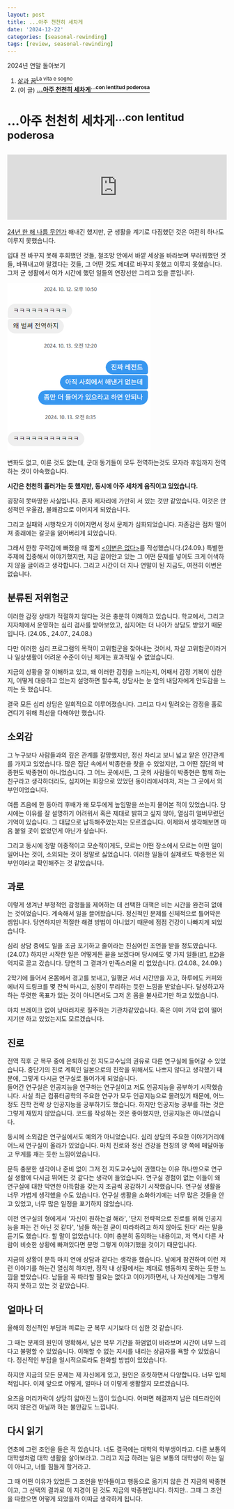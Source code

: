 ```yaml
---
layout: post
title: ...아주 천천히 세차게
date: '2024-12-22'
categories: [seasonal-rewinding]
tags: [review, seasonal-rewinding]
---
```


2024년 연말 돌아보기
1. [삶과 꿈<sup>La vita e sogno</sup>](/posts/2024-12-21-la-vita-e-sogno)
2. (이 글) **[...아주 천천히 세차게<sup>...con lentitud poderosa</sup>](/posts/2024-12-22-con-lentitud-poderosa)**

# …아주 천천히 세차게<sup>…con lentitud poderosa</sup>

<iframe style="width: 100%;" src="https://www.youtube.com/embed/9tDeSuyz9kE?si=ubFiJRpu0hFyDp_4" title="YouTube video player" frameborder="0" allow="accelerometer; autoplay; clipboard-write; encrypted-media; gyroscope; picture-in-picture; web-share" referrerpolicy="strict-origin-when-cross-origin" allowfullscreen></iframe>

[24년 한 해 나름 무언가](/posts/2024-12-22-la-vita-e-sogno) 해내긴 했지만, 군 생활을 계기로 다짐했던 것은 여전히 하나도 이루지 못했습니다.

입대 전 바꾸지 못해 후회했던 것들, 철조망 안에서 바깥 세상을 바라보며 부러워했던 것들, 바꿔내고야 말겠다는 것들, 그 어떤 것도 제대로 바꾸지 못했고 이루지 못했습니다. 그저 군 생활에서 여가 시간에 했던 일들의 연장선만 그리고 있을 뿐입니다.

![image.png](/static/posts/2024-12-22-con-lentitud-poderosa/image.png)

변화도 없고, 이룬 것도 없는데, 군대 동기들이 모두 전역하는것도 모자라 후임까지 전역하는 것이 야속했습니다.

**시간은 천천히 흘러가는 듯 했지만, 동시에 아주 세차게 움직이고 있었습니다.**

굉장히 못마땅한 사실입니다. 혼자 제자리에 가만히 서 있는 것만 같았습니다. 이것은 만성적인 우울감, 불쾌감으로 이어지게 되었습니다.

그리고 실패와 시행착오가 이어지면서 정서 문제가 심화되었습니다. 자존감은 점차 떨어져 종래에는 갈곳을 잃어버리게 되었습니다.

그래서 한창 무력감에 빠졌을 때 짧게 [&lt;이변은 없다&gt;](/posts/2024-09-27-there-are-no-surprises)를 작성했습니다.(24.09.) 특별한 주제에 집중해서 이야기했지만, 지금 끌어안고 있는 그 어떤 문제를 넣어도 크게 어색하지 않을 글이라고 생각합니다. 그리고 시간이 더 지나 연말이 된 지금도, 여전히 이변은 없습니다.

## 분류된 저위험군

이러한 감정 상태가 적절하지 않다는 것은 충분히 이해하고 있습니다. 학교에서, 그리고 지자체에서 운영하는 심리 검사를 받아보았고, 심지어는 더 나아가 상담도 받았기 때문입니다. (24.05., 24.07., 24.08.)

다만 이러한 심리 프로그램의 목적이 고위험군을 찾아내는 것어서, 자살 고위험군이라거나 일상생활이 어려운 수준이 아닌 제게는 효과적일 수 없었습니다.

지금의 상황을 잘 이해하고 있고, 왜 이러한 감정을 느끼는지, 어째서 감정 기복이 심한지, 어떻게 대응하고 있는지 설명하면 할수록, 상담사는 눈 앞의 내담자에게 안도감을 느끼는 듯 했습니다.

결국 모든 심리 상담은 일회적으로 이루어졌습니다. 그리고 다시 밀려오는 감정을 홀로 견디기 위해 최선을 다해야만 했습니다.

## 소외감

그 누구보다 사람들과의 깊은 관계를 갈망했지만, 정신 차리고 보니 넓고 얕은 인간관계를 가지고 있었습니다. 많은 집단 속에서 박종현을 찾을 수 있었지만, 그 어떤 집단의 박종현도 박종현이 아니었습니다. 그 어느 곳에서든, 그 곳의 사람들이 박종현은 함께 하는 친구라고 생각하더라도, 심지어는 회장으로 있었던 동아리에서마저, 저는 그 곳에서 외부인이었습니다.

여름 즈음에 한 동아리 후배가 왜 모두에게 높임말을 쓰는지 물어본 적이 있었습니다. 당시에는 이유를 잘 설명하기 어려워서 혹은 제대로 밝히고 싶지 않아, 열심히 얼버무렸던 기억이 있습니다. 그 대답으로 납득해주었는지는 모르겠습니다. 이제와서 생각해보면 마음 붙일 곳이 없었던게 아닌가 싶습니다.

그리고 동시에 정말 이중적이고 모순적이게도, 모르는 어떤 장소에서 모르는 어떤 일이 일어나는 것이, 소외되는 것이 정말로 싫었습니다. 이러한 일들이 실제로도 박종현은 외부인이라고 확인해주는 것 같았습니다.

## 과로

이렇게 생겨난 부정적인 감정들을 제어하는 데 선택한 대책은 비는 시간을 완전히 없애는 것이었습니다. 계속해서 일을 끌어왔습니다. 정신적인 문제를 신체적으로 틀어막은 셈입니다. 당연하지만 적절한 해결 방법이 아니었기 때문에 점점 건강이 나빠지게 되었습니다.

심리 상담 중에도 일을 조금 포기하고 줄이라는 진심어린 조언을 받을 정도였습니다.(24.07.) 하지만 시작한 일은 어떻게든 끝을 보겠다며 당시에도 몇 가지 일들([#1](/posts/2024-08-30-i-participated-local-hackathon), [#2](/posts/2024-09-23-rewinding-2024-2-pimm-party))을 억지로 끌고 갔습니다. 당연히 그 결과가 만족스러울 리 없었습니다. (24.08., 24.09.)

2학기에 들어서 온몸에서 경고를 보내고, 일평균 서너 시간만을 자고, 하루에도 커피와 에너지 드링크를 몇 잔씩 마시고, 심장이 무리하는 듯한 느낌을 받았습니다. 달성하고자 하는 뚜렷한 목표가 있는 것이 아니면서도 그저 온 몸을 불사르기만 하고 있었습니다.

마치 브레이크 없이 낭떠러지로 질주하는 기관차같았습니다. 혹은 이미 기약 없이 떨어지기만 하고 있었는지도 모르겠습니다.

## 진로

전역 직후 군 복무 중에 은퇴하신 전 지도교수님의 권유로 다른 연구실에 들어갈 수 있었습니다. 중단기의 진로 계획인 일본으로의 진학을 위해서도 나쁘지 않다고 생각했기 때문에, 그렇게 다시금 연구실로 들어가게 되었습니다.  
들어간 연구실은 인공지능을 연구하는 연구실이고 저도 인공지능을 공부하기 시작했습니다. 사실 최근 컴퓨터공학의 주요한 연구가 모두 인공지능으로 몰려있기 때문에, 어느정도 진학 전략 상 인공지능을 공부하기도 했습니다. 하지만 인공지능 공부를 하는 것은 그렇게 재밌지 않았습니다. 코드를 작성하는 것은 좋아했지만, 인공지능은 아니었습니다.  

동시에 소외감은 연구실에서도 예외가 아니었습니다. 심리 상담의 주요한 이야기거리에 어느새 연구실이 올라가 있었습니다. 마치 진로와 정신 건강을 천칭의 양 쪽에 매달아놓고 무게를 재는 듯한 느낌이었습니다.  

문득 충분한 생각이나 준비 없이 그저 전 지도교수님이 권했다는 이유 하나만으로 연구실 생활에 다시금 뛰어든 것 같다는 생각이 들었습니다. 연구실 경험이 없는 이들이 왜 연구실에 대한 막연한 아득함을 갖는지 조금씩 공감하기 시작했습니다. 연구실 생활을 너무 가볍게 생각했을 수도 있습니다. 연구실 생활을 소화하기에는 너무 많은 것들을 안고 있었고, 너무 많은 일정을 포기하지 않았습니다.

이전 연구실의 형에게서 '자신이 원하는걸 해라', '단지 전략적으로 진로를 위해 인공지능을 파는 건 아닌 것 같다', '남들 하는걸 굳이 따라하려고 하지 않아도 된다' 라는 말을 듣기도 했습니다. 할 말이 없었습니다. 이미 충분히 동의하는 내용이고, 저 역시 다른 사람이 비슷한 상황에 빠져있다면 분명 그렇게 이야기했을 것이기 때문입니다.

지금의 상황이 문득 마치 연애 상담과 같다는 생각을 했습니다. 남에게 참견하며 이런 저런 이야기를 하는건 열심히 하지만, 정작 내 상황에서는 제대로 행동하지 못하는 듯한 느낌을 받았습니다. 남들을 꼭 따라할 필요는 없다고 이야기하면서, 나 자신에게는 그렇게 하지 못하고 있는 것 같았습니다.

## 얼마나 더

올해의 정신적인 부담과 피로는 군 복무 시기보다 더 심한 것 같습니다.

그 때는 문제의 원인이 명확해서, 남은 복무 기간을 하염없이 바라보며 시간이 너무 느리다고 불평할 수 있었습니다. 이해할 수 없는 지시를 내리는 상급자를 욕할 수 있었습니다. 정신적인 부담을 일시적으로라도 완화할 방법이 있었습니다.

하지만 지금의 모든 문제는 제 자신에게 있고, 원인은 흐릿하면서 다양합니다. 너무 입체적입니다. 이제 앞으로 어떻게, 얼마나 더 이렇게 생활할지 모르겠습니다.

요즈음 머리카락이 상당히 얇아진 느낌이 있습니다. 어쩌면 해결까지 남은 데드라인이 머지 않은건 아닐까 하는 불안감도 느낍니다.

## 다시 읽기

연초에 그런 조언을 들은 적 있습니다. 너도 결국에는 대학의 학부생이라고. 다른 보통의 대학생처럼 대학 생활을 살아보라고. 그리고 지금 하려는 일은 보통의 대학생이 하는 일이 아니고, 너를 힘들게 할거라고.

그 때 어떤 이유가 있었든 그 조언을 받아들이고 행동으로 옮기지 않은 건 지금의 박종현이고, 그 선택의 결과로 이 지경이 된 것도 지금의 박종현입니다. 하지만.. 그때 그 조언을 따랐으면 어떻게 되었을까 이따금 생각하게 됩니다.
